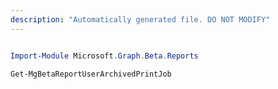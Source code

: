 ```yaml
---
description: "Automatically generated file. DO NOT MODIFY"
---
```


```powershell

Import-Module Microsoft.Graph.Beta.Reports

Get-MgBetaReportUserArchivedPrintJob

```